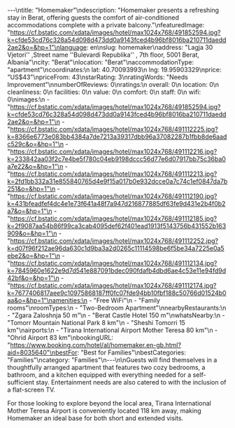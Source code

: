 ---\ntitle: "Homemaker"\ndescription: "Homemaker presents a refreshing stay in Berat, offering guests the comfort of air-conditioned accommodations complete with a private balcony."\nfeaturedImage: "https://cf.bstatic.com/xdata/images/hotel/max1024x768/491852594.jpg?k=cfde53cd76c328a54d098d473dd0a9143fced4b96bf8016ba210711daedd2ae2&o=&hp=1"\nlanguage: en\nslug: homemaker\naddress: "Lagja 30 Vjetori'' ,Street name ''Bulevardi Republika'' , 7th floor, 5001 Berat, Albania"\ncity: "Berat"\nlocation: "Berat"\naccommodationType: "apartment"\ncoordinates:\n  lat: 40.70093993\n  lng: 19.95903329\nprice: "US$43"\npriceFrom: 43\nstarRating: 3\nratingWords: "Needs Improvement"\nnumberOfReviews: 0\nratings:\n  overall: 0\n  location: 0\n  cleanliness: 0\n  facilities: 0\n  value: 0\n  comfort: 0\n  staff: 0\n  wifi: 0\nimages:\n  - "https://cf.bstatic.com/xdata/images/hotel/max1024x768/491852594.jpg?k=cfde53cd76c328a54d098d473dd0a9143fced4b96bf8016ba210711daedd2ae2&o=&hp=1"\n  - "https://cf.bstatic.com/xdata/images/hotel/max1024x768/491112225.jpg?k=8366e6773e083bb4384a7de7213a39317dbb96a37082287b1fbb8de6aadc529c&o=&hp=1"\n  - "https://cf.bstatic.com/xdata/images/hotel/max1024x768/491112216.jpg?k=233842aa03f2c7e4be5f780c04eb9198dccc56d77e6d07917bb75c36ba0a7e22&o=&hp=1"\n  - "https://cf.bstatic.com/xdata/images/hotel/max1024x768/491112213.jpg?k=2fd1bb332a31e855840765d4e9f15a017b0e932dcce0a7c74c1ef0847da7b251&o=&hp=1"\n  - "https://cf.bstatic.com/xdata/images/hotel/max1024x768/491112190.jpg?k=431bfeadfef4dc4e1e73f641a48f7a947d216877885df63fe9d431e2b4f0b2a7&o=&hp=1"\n  - "https://cf.bstatic.com/xdata/images/hotel/max1024x768/491112185.jpg?k=2f9087aa54b86f99ca3cab4095def62f401ead1913f5143756b431552b163909&o=&hp=1"\n  - "https://cf.bstatic.com/xdata/images/hotel/max1024x768/491112252.jpg?k=d07f96f212ae96da630c1d9ba3a2d0265c11114598be6f5be34a7225e0a5ebe2&o=&hp=1"\n  - "https://cf.bstatic.com/xdata/images/hotel/max1024x768/491112134.jpg?k=7845960e1622e9d7d541e887091bdec090fdafb4dbd6ae4c53e11e94fd9d42bf&o=&hp=1"\n  - "https://cf.bstatic.com/xdata/images/hotel/max1024x768/491112174.jpg?k=7677406817aee9c10975868187ff0fc07fde94bb10fbf188c50766d01524b0aa&o=&hp=1"\namenities:\n  - "Free WiFi"\n  - "Family rooms"\nroomTypes:\n  - "Two-Bedroom Apartment"\nnearbyRestaurants:\n  - "Zgara Zaloshnja 50 m"\n  - "Berat Castle Hotel 150 m"\nwhatsNearby:\n  - "Tomorr Mountain National Park 8 km"\n  - "Sheshi Tomorri 15 km"\nairports:\n  - "Tirana International Airport Mother Teresa 80 km"\n  - "Ohrid Airport 83 km"\nbookingURL: "https://www.booking.com/hotel/al/homemaker.en-gb.html?aid=8035640"\nbestFor: "Best for Families"\nbestCategories: "Families"\ncategory: "Families"\n---\n\nGuests will find themselves in a thoughtfully arranged apartment that features two cozy bedrooms, a bathroom, and a kitchen equipped with everything needed for a self-sufficient stay. Entertainment needs are also catered to with the inclusion of a flat-screen TV.

For those looking to explore beyond the local area, Tirana International Mother Teresa Airport is conveniently located 118 km away, making Homemaker an ideal base for both short and extended visits.
